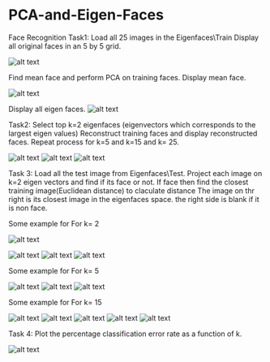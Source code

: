 # PCA-and-Eigen-Faces
Face Recognition
Task1:
Load all 25 images in the Eigenfaces\Train
Display all original faces in an 5 by 5 grid.


![alt text](pictures/original.PNG)


Find mean face and perform PCA on training faces.
Display mean face.


![alt text](pictures/mean_face.PNG)


Display all eigen faces.
![alt text](pictures/eigen_faces.PNG)

Task2:
Select top k=2 eigenfaces (eigenvectors which corresponds to the largest eigen values)
Reconstruct training faces and display reconstructed faces.
Repeat process for k=5 and k=15 and k= 25.

![alt text](pictures/recons_2.PNG)
![alt text](pictures/recons_5.PNG)
![alt text](pictures/recons_15.PNG)


Task 3: 
Load all the test image from Eigenfaces\Test.
Project each image on k=2 eigen vectors and find if its face or not.
If face then find the closest training image(Euclidean distance) to claculate distance 
The image on thr right is its closest image in the eigenfaces space.
the right side is blank if it is non face.

Some example for For k= 2

![alt text](pictures/K_2.PNG)

![alt text](pictures/K_2_1.PNG)
![alt text](pictures/K_2_2.PNG)
![alt text](pictures/K_2_3.PNG)

Some example for For k= 5

![alt text](pictures/K_5.PNG)
![alt text](pictures/K_5_1.PNG)
![alt text](pictures/K_5_2.PNG)


Some example for For k= 15

![alt text](pictures/K_15.PNG)
![alt text](pictures/K_15_1.PNG)
![alt text](pictures/K_15_2.PNG)
![alt text](pictures/K_15_3.PNG)
![alt text](pictures/K_15_4.PNG)


Task 4: Plot the percentage classification error rate as a function of k. 

![alt text](pictures/plot.PNG)
